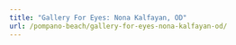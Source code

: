 ```yaml
---
title: "Gallery For Eyes: Nona Kalfayan, OD"
url: /pompano-beach/gallery-for-eyes-nona-kalfayan-od/
---
```

